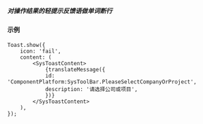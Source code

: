 ##### 对操作结果的轻提示反馈语做单词断行
#### 示例
```tsx
Toast.show({
	icon: 'fail',
	content: (
		<SysToastContent>
			{translateMessage({
			id: 'ComponentPlatform:SysToolBar.PleaseSelectCompanyOrProject',
			description: '请选择公司或项目',
			})}
		</SysToastContent>
	),
});
```